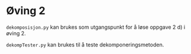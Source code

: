# Øving 2

`dekomposisjon.py` kan brukes som utgangspunkt for å løse oppgave 2 d) i øving 2.

`dekompTester.py` kan brukes til å teste dekomponeringsmetoden.
